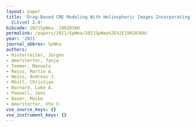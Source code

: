 ```yaml
---
layout: paper
title: 'Drag-Based CME Modeling With Heliospheric Images Incorporating Frontal Deformation:
  ELEvoHI 2.0'
bibcode: 2021SpWea..1902836H
permalink: /papers/2021/SpWea/2021SpWea%2E%2E1902836H/
year: '2021'
journal_abbrev: SpWea
authors:
- Hinterreiter, Jürgen
- Amerstorfer, Tanja
- Temmer, Manuela
- Reiss, Martin A.
- Weiss, Andreas J.
- Möstl, Christian
- Barnard, Luke A.
- Pomoell, Jens
- Bauer, Maike
- Amerstorfer, Ute V.
vso_source_keys: {}
vso_instrument_keys: {}
---
```


